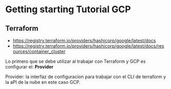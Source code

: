 # Getting starting Tutorial GCP



## Terraform

* https://registry.terraform.io/providers/hashicorp/google/latest/docs
* https://registry.terraform.io/providers/hashicorp/google/latest/docs/resources/container_cluster




Lo primero que se debe utilizar al trabajar con Terraform y GCP es configurar el: __Provider__

Provider: la interfaz de configuracion para trabajar con el CLI de terraform y la aPI de la nube en este caso GCP.


